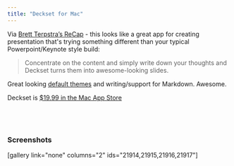 ```yaml
---
title: "Deckset for Mac"
---
```

<p>Via <a href="http://brettterpstra.com/2014/04/09/recap-apr-9th-2014/">Brett Terpstra’s ReCap</a> - this looks like a great app for creating presentation that's trying something different than your typical Powerpoint/Keynote style build:</p>
<blockquote><p>
  Concentrate on the content and simply write down your thoughts and Deckset turns them into awesome-looking slides.
</p></blockquote>
<p>Great looking <a href="http://www.decksetapp.com/themes/">default themes</a> and writing/support for Markdown. Awesome.</p>
<p>Deckset is <a href="https://itunes.apple.com/ca/app/deckset-turn-your-notes-into/id847496013?mt=12&amp;uo=4&amp;at=10l4Ki">$19.99 in the Mac App Store</a></p>
<p><a href="https://itunes.apple.com/ca/app/deckset-turn-your-notes-into/id847496013?mt=12&uo=4&at=10l4Ki" target="itunes_store" style="display:inline-block;overflow:hidden;background:url(https://linkmaker.itunes.apple.com/htmlResources/assets/en_us//images/web/linkmaker/badge_macappstore-lrg.png) no-repeat;width:165px;height:40px;@media only screen{background-image:url(https://linkmaker.itunes.apple.com/htmlResources/assets/en_us//images/web/linkmaker/badge_macappstore-lrg.svg);}"></a></p>
<h3>Screenshots</h3>
<p>[gallery link="none" columns="2" ids="21914,21915,21916,21917"]</p>

